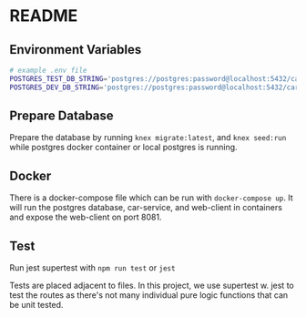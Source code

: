# README

## Environment Variables

```bash
# example .env file
POSTGRES_TEST_DB_STRING='postgres://postgres:password@localhost:5432/car_db_test'
POSTGRES_DEV_DB_STRING='postgres://postgres:password@localhost:5432/car_db'
```

## Prepare Database

Prepare the database by running `knex migrate:latest`, and `knex seed:run` while postgres docker container or local postgres is running.

## Docker

There is a docker-compose file which can be run with `docker-compose up`. It will run the postgres database, car-service, and web-client in containers and expose the web-client on port 8081.

## Test

Run jest supertest with `npm run test` or `jest`

Tests are placed adjacent to files. In this project, we use supertest w. jest to test the routes as there's not many individual pure logic functions that can be unit tested.
